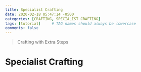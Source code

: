 ```yaml
---
title: Specialist Crafting
date: 2020-02-18 05:47:14 -0500
categories: [CRAFTING, SPECIALIST CRAFTING]
tags: [tutorial]     # TAG names should always be lowercase
comments: false
---
```

> Crafting with Extra Steps
<!--more-->
# Specialist Crafting
